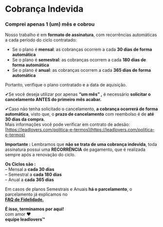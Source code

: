 # Cobrança Indevida

### Comprei apenas 1 (um) mês e cobrou

Nosso trabalho é em **formato de assinatura**, com recorrências automáticas a cada período do ciclo contratado:

* Se o plano é **mensal**: as cobranças ocorrem a cada **30 dias de forma automática**
* Se o plano é **semestral**: as cobranças ocorrem a cada **180 dias de forma automática**
* Se o plano é **anual**: as cobranças ocorrem a cada **365 dias de forma automática**

Portanto, verifique o plano contratado e a data de aquisição.

✔Se você deseja utilizar por apenas **“um mês” ,** é necessário **solicitar o cancelamento ANTES do primeiro mês acabar.**

✔Caso não tenha solicitado o cancelamento, **a cobrança ocorrerá de forma automática**, visto que, o **prazo de cancelamento** com reembolso é de **até 30 dias da compra.**\
Mais informações você pode verificar em contrato de adesão: [https://leadlovers.com/politica-e-termos](https://leadlovers.com/politica-e-termos)

**Importante :** Lembramos que **não se trata de uma cobrança indevida**, toda assinatura possui uma **RECORRÊNCIA** de pagamento, que é realizada sempre após a renovação do ciclo.

**Os Ciclos são :**\
– Mensal a **cada 30 dias**\
– Semestral a **cada 180 dias**\
– Anual a **cada** **365 dias**

Em casos de planos Semestrais e Anuais **há o parcelamento**, o parcelamento já explicamos no\
[**FAQ de Fidelidade.**](https://www.reclameaqui.com.br/empresa/leadlovers-com-br/faq/possui-fidelidade\_1gw-5RnPv5NDAXFj/)

**É isso, terminamos por aqui!**\
com amor **❤**\
**equipe leadlovers™**
